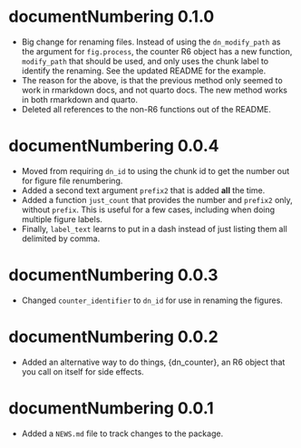 # documentNumbering 0.1.0

* Big change for renaming files. Instead of using the `dn_modify_path` as the argument for `fig.process`, the counter R6 object has a new function, `modify_path` that should be used, and only uses the chunk label to identify the renaming. See the updated README for the example.
* The reason for the above, is that the previous method only seemed to work in rmarkdown docs, and not quarto docs. The new method works in both rmarkdown and quarto.
* Deleted all references to the non-R6 functions out of the README.

# documentNumbering 0.0.4

* Moved from requiring `dn_id` to using the chunk id to get the number out for figure file renumbering.
* Added a second text argument `prefix2` that is added **all** the time.
* Added a function `just_count` that provides the number and `prefix2` only, without `prefix`. 
This is useful for a few cases, including when doing multiple figure labels.
* Finally, `label_text` learns to put in a dash instead of just listing them all delimited by comma.

# documentNumbering 0.0.3

* Changed `counter_identifier` to `dn_id` for use in renaming the figures.

# documentNumbering 0.0.2

* Added an alternative way to do things, {dn_counter}, an R6 object that you
  call on itself for side effects.

# documentNumbering 0.0.1

* Added a `NEWS.md` file to track changes to the package.
